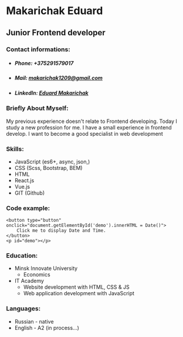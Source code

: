 # Makarichak Eduard


## Junior Frontend developer

 

### Contact informations:

- ##### Phone:  +375291579017
- ##### Mail:  makarichak1209@gmail.com
- ##### LinkedIn:  [Eduard Makarichak](linkedin.com/in/eduard-makarichak-730b7b1b3)



### Briefly About Myself:

My previous experience doesn't relate to Frontend developing.
Today I study	a new profession for me.
I have a small experience in frontend develop. I want to become a good specialist in web development


### Skills:

 - JavaScript (es6+, async, json,)
 - CSS (Scss, Bootstrap, BEM)
 - HTML
 - React.js
 - Vue.js
 - GIT (Github)

### Code example:

    <button type="button" onclick="document.getElementById('demo').innerHTML = Date()">
	    Click me to display Date and Time.
    </button>
    <p id="demo"></p>

###  Education:

- Minsk Innovate University
	 - Economics
- IT Academy
	- Website development with HTML, CSS & JS
	- Web application development with JavaScript

###  Languages: 

 - Russian - native
 - English - A2 (in process...)